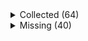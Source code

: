 <details><summary>Collected (64)</summary>
<p>

| Packet |
| --- |
| login |
| custom_payload |
| difficulty |
| abilities |
| held_item_slot |
| declare_recipes |
| tags |
| entity_status |
| declare_commands |
| unlock_recipes |
| position |
| player_info |
| update_view_position |
| map_chunk |
| spawn_entity_living |
| entity_metadata |
| entity_update_attributes |
| spawn_entity |
| entity_velocity |
| initialize_world_border |
| update_time |
| spawn_position |
| window_items |
| update_health |
| experience |
| multi_block_change |
| block_change |
| advancements |
| update_light |
| entity_head_rotation |
| entity_look |
| entity_equipment |
| entity_destroy |
| entity_move_look |
| entity_teleport |
| rel_entity_move |
| chat |
| named_entity_spawn |
| tab_complete |
| death_combat_event |
| respawn |
| game_state_change |
| world_event |
| sound_effect |
| set_slot |
| set_cooldown |
| unload_chunk |
| entity_sound_effect |
| map |
| set_title_text |
| keep_alive |
| scoreboard_objective |
| scoreboard_display_objective |
| scoreboard_score |
| named_sound_effect |
| entity_effect |
| remove_entity_effect |
| open_window |
| craft_progress_bar |
| close_window |
| boss_bar |
| spawn_entity_painting |
| collect |
| statistics |

</p>
</details>
<details><summary>Missing (40)</summary>
<p>

| Packet |
| --- |
| spawn_entity_experience_orb |
| animation |
| block_break_animation |
| tile_entity_data |
| block_action |
| face_player |
| nbt_query_response |
| kick_disconnect |
| explosion |
| open_horse_window |
| world_particles |
| trade_list |
| vehicle_move |
| open_book |
| open_sign_entity |
| craft_recipe_response |
| end_combat_event |
| enter_combat_event |
| resource_pack_send |
| camera |
| update_view_distance |
| attach_entity |
| set_passengers |
| teams |
| stop_sound |
| playerlist_header |
| select_advancement_tab |
| acknowledge_player_digging |
| sculk_vibration_signal |
| clear_titles |
| action_bar |
| world_border_center |
| world_border_lerp_size |
| world_border_size |
| world_border_warning_delay |
| world_border_warning_reach |
| ping |
| set_title_subtitle |
| set_title_time |
| simulation_distance |

</p>
</details>